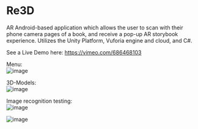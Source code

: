 # Re3D
AR Android-based application which allows the user to scan with their phone camera pages of a book, and receive a pop-up AR storybook experience. Utilizes the Unity Platform, Vuforia engine and cloud, and C#.  

See a Live Demo here: https://vimeo.com/686468103

Menu:<br>
![image](https://user-images.githubusercontent.com/50275188/216457941-3e365720-de38-45fa-8c05-32b8367de62f.png)

3D-Models:<br>
![image](https://user-images.githubusercontent.com/50275188/216458511-f03138b0-91c2-4aeb-bd25-8bfcd5708774.png)

Image recognition testing:<br>
![image](https://user-images.githubusercontent.com/50275188/216458678-7c782527-08d6-4445-aaf0-ea8444d7d1ad.png)

![image](https://user-images.githubusercontent.com/50275188/216458733-9b60bc6b-9df9-4dac-9cb6-569092020e2c.png)


